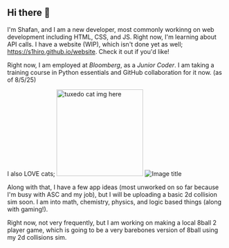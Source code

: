 ## Hi there 👋

I'm Shafan, and I am a new developer, most commonly workinng on web development including HTML, CSS, and JS. Right now, I'm learning about API calls.
I have a website (WIP), which isn't done yet as well; https://s1hiro.github.io/website. Check it out if you'd like!

Right now, I am employed at _Bloomberg_, as a _Junior Coder_. I am taking a training course in Python essentials and GitHub collaboration for it now. (as of 8/5/25)

I also LOVE cats;
<img src="https://github.com/user-attachments/assets/51b930d8-5665-42e2-af8c-696f84d11941" alt="tuxedo cat img here" width="200" height="200">
![Image title](https://giphy.com/explore/cat-code)

Along with that, I have a few app ideas (most unworked on so far because I'm  busy with ASC and my job), but I will be uploading a basic 2d collision sim soon.
I am into math, chemistry, physics, and logic based things (along with gaming!).

Right now, not very frequently, but I am working on making a local 8ball 2 player game, which is going to be a very barebones version of 8ball using my 2d collisions sim.
<!--
**s1hiro/s1hiro** is a ✨ _special_ ✨ repository because its `README.md` (this file) appears on your GitHub profile.

Here are some ideas to get you started:

- 🔭 I’m currently working on ...
- 🌱 I’m currently learning ...
- 👯 I’m looking to collaborate on ...
- 🤔 I’m looking for help with ...
- 💬 Ask me about ...!

- 📫 How to reach me: ...
- 😄 Pronouns: ...
- ⚡ Fun fact: ...
-->
